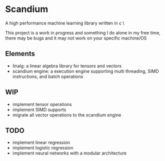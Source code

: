 # Scandium
A high performance machine learning library written in c \\

This project is a work in progress and something I do alone in my free time,
there may be bugs and it may not work on your specific machine/OS

## Elements
- linalg: a linear algebra library for tensors and vectors
- scandium engine: a execution engine supporting multi threading, SIMD instructions, and batch operations

## WIP
- implement tensor operations
- implement SIMD supports
- migrate all vector operations to the scandium engine


## TODO
- implement linear regression
- implement logistic regression
- implement neural networks with a modular architecture